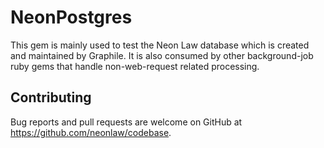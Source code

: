 # NeonPostgres

This gem is mainly used to test the Neon Law database which is created and
maintained by Graphile. It is also consumed by other background-job ruby gems
that handle non-web-request related processing.

## Contributing

Bug reports and pull requests are welcome on GitHub at
https://github.com/neonlaw/codebase.

